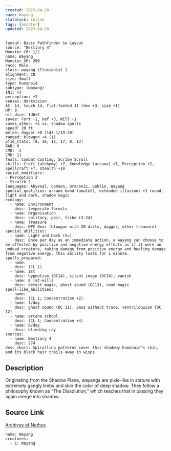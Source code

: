 ```yaml
---
created: 2023-04-28
name: Wayang
statblock: inline
tags: [monster]
updated: 2023-04-28
---
```

```statblock
layout: Basic Pathfinder 1e Layout
source: "Bestiary 4"
Monster_CR: 1/2
name: Wayang
Monster_XP: 200
race: Male
class: wayang illusionist 1
alignment: CN
size: Small
type: humanoid
subtype: (wayang)
INI: +3
perception: +2
senses: darkvision
AC: 14, touch 14, flat-footed 11 (dex +3, size +1)
HP: 8
hit_dice: 1d6+2
saves: Fort +1, Ref +3, Will +1
saves_other: +2 vs. shadow spells
speed: 20 ft.
melee: dagger +0 (1d3-1/19-20)
ranged: blowgun +4 (1)
pf1e_stats: [8, 16, 12, 17, 8, 13]
BAB: 0
CMB: -2
CMD: 11
feats: Combat Casting, Scribe Scroll
skills: Craft (alchemy) +7, Knowledge (arcana) +7, Perception +2, Spellcraft +7, Stealth +10
racial_modifiers:
- Perception 2
- Stealth 2
languages: Abyssal, Common, Draconic, Goblin, Wayang
special_qualities: arcane bond (amulet), extended illusions +1 round, light and dark, shadow magic
ecology:
  - name: Environment
    desc: temperate forests
  - name: Organisation
    desc: solitary, pair, tribe (3-24)
  - name: Treasure
    desc: NPC Gear (blowgun with 20 darts, dagger, other treasure)
special_abilities:
  - name: Light and Dark (Su)
    desc: Once per day as an immediate action, a wayang can choose to be affected by positive and negative energy effects as if it were an undead creature, taking damage from positive energy and healing damage from negative energy. This ability lasts for 1 minute.
spells_prepared:
  - name:
    desc: (CL 1)
  - name: 1st
    desc: hypnotism (DC14), silent image (DC14), vanish
  - name: 0 (at-will)
    desc: detect magic, ghost sound (DC13), read magic
spell-like_abilities:
  - name:
    desc: (CL 1; Concentration +2)
  - name: 1/day
    desc: ghost sound (DC 11), pass without trace, ventriloquism (DC 12)
  - name: arcane school
    desc: (CL 1; Concentration +4)
  - name: 6/day
    desc: blinding ray
sources:
  - name: Bestiary 4
    desc: 274
desc_short: Spiralling patterns cover this shadowy humanoid’s skin, and its black hair trails away in wisps.
```
## Description
Originating from the Shadow Plane, wayangs are pixie-like in stature with extremely gangly limbs and skin the color of deep shadow. They follow a philosophy known as “The Dissolution,” which teaches that in passing they again merge into shadow.
## Source Link
[Archives of Nethys](https://aonprd.com/MonsterDisplay.aspx?ItemName=Wayang)
```encounter-table
name: Wayang
creatures:
  - 1: Wayang
```
